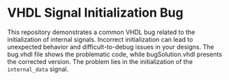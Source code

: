 # VHDL Signal Initialization Bug
This repository demonstrates a common VHDL bug related to the initialization of internal signals.  Incorrect initialization can lead to unexpected behavior and difficult-to-debug issues in your designs. The bug.vhdl file shows the problematic code, while bugSolution.vhdl presents the corrected version.  The problem lies in the initialization of the `internal_data` signal.